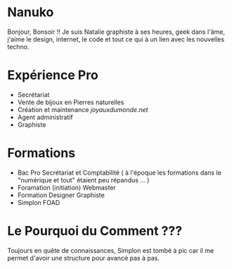 # Nanuko

Bonjour, Bonsoir !! Je suis Natalie graphiste à ses heures, geek dans l'âme, j'aime le design, internet, le code et tout ce qui à un lien avec les nouvelles techno.


# Expérience Pro

* Secrétariat 
* Vente de bijoux en Pierres naturelles
* Création et maintenance _joyauxdumonde.net_
* Agent administratif 
* Graphiste

# Formations 

* Bac Pro Secrétariat et Comptabilité ( à l'époque les formations dans le "numérique et tout" étaient peu répandus ... ) 
* Foramation (initiation) Webmaster
* Formation Designer Graphiste
* Simplon FOAD


# Le Pourquoi du Comment ???

Toujours en quête de connaissances, Simplon est tombé à pic car il me permet d'avoir une structure pour avancé pas à pas.


